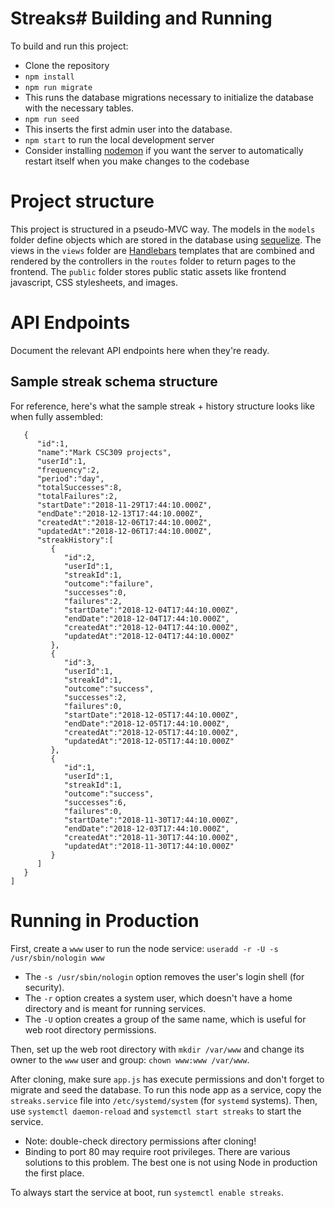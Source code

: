# Streaks# Building and Running
To build and run this project:

- Clone the repository
- `npm install`
- `npm run migrate`
 - This runs the database migrations necessary to initialize the database with the necessary tables.
- `npm run seed`
 - This inserts the first admin user into the database.
- `npm start` to run the local development server
 - Consider installing [nodemon](https://nodemon.io/) if you want the server to automatically restart itself when you make changes to the codebase

# Project structure
This project is structured in a pseudo-MVC way. The models in the `models` folder define objects which are stored in the database using [sequelize](http://docs.sequelizejs.com/). The views in the `views` folder are [Handlebars](https://handlebarsjs.com/) templates that are combined and rendered by the controllers in the `routes` folder to return pages to the frontend. The `public` folder stores public static assets like frontend javascript, CSS stylesheets, and images.

# API Endpoints
Document the relevant API endpoints here when they're ready.

## Sample streak schema structure
For reference, here's what the sample streak + history structure looks like when fully assembled:
```[
   {  
      "id":1,
      "name":"Mark CSC309 projects",
      "userId":1,
      "frequency":2,
      "period":"day",
      "totalSuccesses":8,
      "totalFailures":2,
      "startDate":"2018-11-29T17:44:10.000Z",
      "endDate":"2018-12-13T17:44:10.000Z",
      "createdAt":"2018-12-06T17:44:10.000Z",
      "updatedAt":"2018-12-06T17:44:10.000Z",
      "streakHistory":[  
         {  
            "id":2,
            "userId":1,
            "streakId":1,
            "outcome":"failure",
            "successes":0,
            "failures":2,
            "startDate":"2018-12-04T17:44:10.000Z",
            "endDate":"2018-12-04T17:44:10.000Z",
            "createdAt":"2018-12-04T17:44:10.000Z",
            "updatedAt":"2018-12-04T17:44:10.000Z"
         },
         {  
            "id":3,
            "userId":1,
            "streakId":1,
            "outcome":"success",
            "successes":2,
            "failures":0,
            "startDate":"2018-12-05T17:44:10.000Z",
            "endDate":"2018-12-05T17:44:10.000Z",
            "createdAt":"2018-12-05T17:44:10.000Z",
            "updatedAt":"2018-12-05T17:44:10.000Z"
         },
         {  
            "id":1,
            "userId":1,
            "streakId":1,
            "outcome":"success",
            "successes":6,
            "failures":0,
            "startDate":"2018-11-30T17:44:10.000Z",
            "endDate":"2018-12-03T17:44:10.000Z",
            "createdAt":"2018-11-30T17:44:10.000Z",
            "updatedAt":"2018-11-30T17:44:10.000Z"
         }
      ]
   }
]
```


# Running in Production
First, create a `www` user to run the node service: `useradd -r -U -s /usr/sbin/nologin www`
 - The `-s /usr/sbin/nologin` option removes the user's login shell (for security).
 - The `-r` option creates a system user, which doesn't have a home directory and is meant for running services.
 - The `-U` option creates a group of the same name, which is useful for web root directory permissions.

Then, set up the web root directory with `mkdir /var/www` and change its owner to the `www` user and group: `chown www:www /var/www`.

After cloning, make sure `app.js` has execute permissions and don't forget to migrate and seed the database.
To run this node app as a service, copy the `streaks.service` file into `/etc/systemd/system` (for `systemd` systems).
Then, use `systemctl daemon-reload` and `systemctl start streaks` to start the service.
 - Note: double-check directory permissions after cloning!
 - Binding to port 80 may require root privileges. There are various solutions to this problem. The best one is not using Node in production the first place.

To always start the service at boot, run `systemctl enable streaks`.
